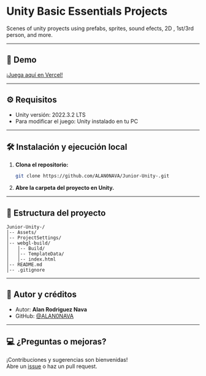 # Unity Basic Essentials Projects

Scenes of unity proyects using prefabs, sprites, sound efects, 2D ,  1st/3rd person, and more.

---

## 🚀 Demo

[¡Juega aquí en Vercel!](https://unity-basic-essentials-projects.vercel.app/)

---

## ⚙️ Requisitos

- Unity versión: 2022.3.2 LTS
- Para modificar el juego: Unity instalado en tu PC

---

## 🛠 Instalación y ejecución local

1. **Clona el repositorio:**
   ```sh
   git clone https://github.com/ALAN0NAVA/Junior-Unity-.git
   ```
2. **Abre la carpeta del proyecto en Unity.**
---

## 📁 Estructura del proyecto

```
Junior-Unity-/
│-- Assets/
│-- ProjectSettings/
│-- webgl-build/
│   │-- Build/
│   │-- TemplateData/
│   │-- index.html
│-- README.md
│-- .gitignore
```

---

## 👤 Autor y créditos

- Autor: **Alan Rodriguez Nava**
- GitHub: [@ALAN0NAVA](https://github.com/ALAN0NAVA)

---

## 💻 ¿Preguntas o mejoras?

¡Contribuciones y sugerencias son bienvenidas!  
Abre un [issue](https://github.com/ALAN0NAVA/Junior-Unity-/issues) o haz un pull request.
